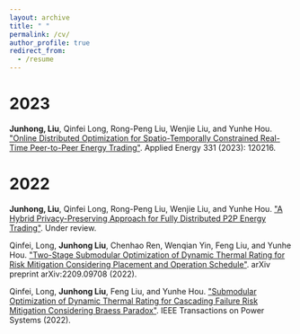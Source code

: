 ```yaml
---
layout: archive
title: " "
permalink: /cv/
author_profile: true
redirect_from:
  - /resume
---
```



2023
======
**Junhong, Liu**, Qinfei Long, Rong-Peng Liu, Wenjie Liu, and Yunhe Hou. ["Online Distributed Optimization for Spatio-Temporally Constrained Real-Time Peer-to-Peer Energy Trading"](https://www.sciencedirect.com/science/article/abs/pii/S0306261922014738). Applied Energy 331 (2023): 120216.

2022
======
**Junhong, Liu**, Qinfei Long, Rong-Peng Liu, Wenjie Liu, and Yunhe Hou. ["A Hybrid Privacy-Preserving Approach for Fully Distributed P2P Energy Trading"]( ). Under review.

Qinfei, Long, **Junhong Liu**, Chenhao Ren, Wenqian Yin, Feng Liu, and Yunhe Hou. ["Two-Stage Submodular Optimization of Dynamic Thermal Rating for Risk Mitigation Considering Placement and Operation Schedule"](https://arxiv.org/pdf/2209.09708.pdf). arXiv preprint arXiv:2209.09708 (2022).

Qinfei, Long, **Junhong Liu**, Feng Liu, and Yunhe Hou. ["Submodular Optimization of Dynamic Thermal Rating for Cascading Failure Risk Mitigation Considering Braess Paradox"](https://ieeexplore.ieee.org/abstract/document/9893388). IEEE Transactions on Power Systems (2022).
